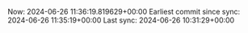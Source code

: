Now: 2024-06-26 11:36:19.819629+00:00 Earliest commit since sync: 2024-06-26 11:35:19+00:00 Last sync: 2024-06-26 10:31:29+00:00
